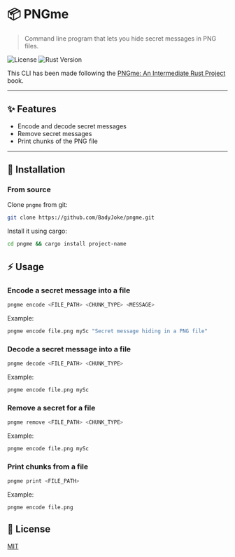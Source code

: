# 📦 PNGme

> Command line program that lets you hide secret messages in PNG files.

![License](https://img.shields.io/badge/license-MIT-blue.svg)
![Rust Version](https://img.shields.io/badge/rust-stable-brightgreen)

This CLI has been made following the [PNGme: An Intermediate Rust Project](https://jrdngr.github.io/pngme_book/introduction.html) book.

---

## ✨ Features

- Encode and decode secret messages
- Remove secret messages
- Print chunks of the PNG file

---

## 🚀 Installation

### From source

Clone `pngme` from git:

```sh
git clone https://github.com/BadyJoke/pngme.git
```

Install it using cargo:

```sh
cd pngme && cargo install project-name
```

## ⚡️ Usage

### Encode a secret message into a file

```sh
pngme encode <FILE_PATH> <CHUNK_TYPE> <MESSAGE>
```

Example:

```sh
pngme encode file.png mySc "Secret message hiding in a PNG file"
```

### Decode a secret message into a file

```sh
pngme decode <FILE_PATH> <CHUNK_TYPE>
```

Example:

```sh
pngme encode file.png mySc 
```

### Remove a secret for a file

```sh
pngme remove <FILE_PATH> <CHUNK_TYPE>
```

Example:

```sh
pngme encode file.png mySc 
```

### Print chunks from a file

```sh
pngme print <FILE_PATH>
```

Example:

```sh
pngme encode file.png
```

## 📄 License

[MIT](./LICENSE)